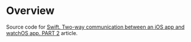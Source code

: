 # Overview

Source code for [Swift. Two-way communication between an iOS app and watchOS app. PART 2](https://libertus.dev/posts/swift/communication-between-an-iOS-and-watchOS/part2) article.